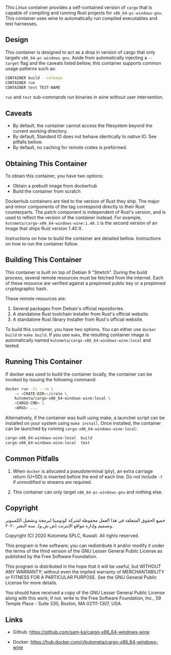 This Linux container provides a self-contained version of `cargo` that is
capable of compiling and running Rust projects for `x86_64-pc-windows-gnu`.
This container uses wine to automatically run compiled executables 
and test harnesses.

Design
------

This container is designed to act as a drop in version of cargo that
only targets `x86_64-pc-windows-gnu`. Aside from automatically injecting 
a `--target` flag and the caveats listed bellow, this container 
supports common usage patterns such as:


```bash
CONTAINER build --release
CONTAINER run
CONTAINER test TEST-NAME
```

`run` and `test` sub-commands run binaries in wine without user intervention.

Caveats
-------

* By default, the container cannot access the filesystem beyond the current working directory.
* By default, Standard IO does not behave identically to native IO. See pitfalls bellow.
* By default, no caching for remote crates is preformed.



Obtaining This Container
------------------------

To obtain this container, you have two options:

* Obtain a prebuilt image from dockerhub
* Build the container from scratch

Dockerhub containers are tied to the version of Rust they ship. 
The major and minor components of the tag correspond directly to their Rust counterparts. 
The patch component is independent of Rust's version, and is used to reflect the version 
of the container instead. For example, `kutometa/cargo-x86_64-windows-wine:1.40.1` is the second version
of an image that ships Rust version 1.40.X.

Instructions on how to build the container are detailed bellow. Instructions on how to run the container follow.


Building This Container
-----------------------

This container is built on top of Debian 9 "Stretch".  During the build process, several 
remote resources must be fetched from the internet. Each of these resource are 
verified against a prepinned public key or a prepinned cryptographic hash. 

These remote resources are:

1. Several packages from Debian's official repositories.
2. A standalone Rust toolchain installer from Rust's official website.
3. A standalone Rust library Installer from Rust's official website. 

To build this container, you have two options. You can either use `docker build` or `make build`. 
If you use `make`, the resulting container image is automatically 
named `kutometa/cargo-x86_64-windows-wine:local` and tested.

Running This Container
----------------------

If docker was used to build the container locally, the container can 
be invoked by issuing the following command:

````bash
docker run -ti --rm \
    -v <CRATE-DIR>:/crate \
    kutometa/cargo-x86_64-windows-wine:local \
    <CARGO-CMD> \
    <ARGS> ...
````

Alternatively, if the container was built using make, a launcher script can be installed on your system using `make install`. Once installed, 
the container can be launched by running `cargo-x86_64-windows-wine-local`:

```bash
cargo-x86_64-windows-wine-local  build
cargo-x86_64-windows-wine-local  test
```

Common Pitfalls
---------------

1. When `docker` is allocated a pseudoterminal (pty),
   an extra carriage return (U+0D) is inserted before the end of each line. Do 
   not include `-t` if unmodified io streams are required.

2. This container can only target `x86_64-pc-windows-gnu` and 
   nothing else.

Copyright
---------
جميع الحقوق المتعلقة في هذا العمل محفوظة لشركة كوتوميتا لبرمجة وتشغيل الكمبيوتر وتصميم وإدارة مواقع الإنترنت (ش.ش.و). سنة النشر ٢٠٢٠.

Copyright (C) 2020 Kutometa SPLC, Kuwait. All rights reserved.

This program is free software; you can redistribute it and/or modify
it under the terms of the third version of the GNU Lesser General 
Public License as published by the Free Software Foundation.

This program is distributed in the hope that it will be useful,
but WITHOUT ANY WARRANTY; without even the implied warranty of
MERCHANTABILITY or FITNESS FOR A PARTICULAR PURPOSE.  See the
GNU General Public License for more details.

You should have received a copy of the GNU Lesser General Public 
License along with this work; if not, write to the Free Software
Foundation, Inc., 59 Temple Place - Suite 330,
Boston, MA 02111-1307, USA.


Links
-----

* Github: https://github.com/sam-ka/cargo-x86_64-windows-wine

* Docker: https://hub.docker.com/r/kutometa/cargo-x86_64-windows-wine


